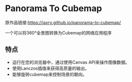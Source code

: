 # Panorama To Cubemap

原作品链接:<https://jaxry.github.io/panorama-to-cubemap/>

一个可以将360°全景图转换为Cubemap的网络应用程序

## 特点
* 运行在您的浏览器中，通过使用Canvas API来操作图像数据。
* 使用Lanczos插值来获得高质量的输出。
* 能够旋转cubemap来控制场景的朝向。

